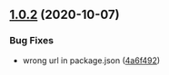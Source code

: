 ## [1.0.2](https://github.com/screendriver/convert-vapid-public-key/compare/v1.0.1...v1.0.2) (2020-10-07)

### Bug Fixes

- wrong url in package.json ([4a6f492](https://github.com/screendriver/convert-vapid-public-key/commit/4a6f49230f3e208ef3638d0b51612f5527506bba))
